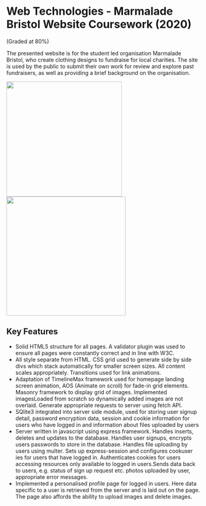 # Web Technologies - Marmalade Bristol Website Coursework (2020)
(Graded at 80%)

The presented website is for the student led organisation Marmalade Bristol, who create clothing designs to fundraise for local charities. The site is used by the public to submit their own work for review and explore past fundraisers, as well as providing a brief background on the organisation.

<img src="https://github.com/jakeramaer/Web-Technologies-2020/blob/main/Screenshot%201.png" width="300">  <img src="https://github.com/jakeramaer/Web-Technologies-2020/blob/main/Screenshot%202.png" width="310">


## Key Features
* Solid HTML5 structure for all pages. A validator plugin was used to ensure all pages were constantly correct and in line with W3C.
* All style separate from HTML. CSS grid used to generate side by side divs which stack automatically for smaller screen sizes. All content scales appropriately. Transitions used for link animations.
* Adaptation of TimelineMax framework used for homepage landing screen animation, AOS (Animate on scroll) for fade-in grid elements. Masonry framework to display grid of images. Implemented imagesLoaded from scratch so dynamically added images are not overlaid. Generate appropriate requests to server using fetch API. 
* SQlite3 integrated into server side module, used for storing user signup detail, password encryption data, session and cookie information for users who have logged in and information about files uploaded by users
* Server written in javascript using express framework. Handles inserts, deletes and updates to the database. Handles user signups, encrypts users passwords to store in the database. Handles file uploading by users using multer. Sets up express-session and configures cookuser ies for users that have logged in. Authenticates cookies for users accessing resources only available to logged in users.Sends data back to users, e.g. status of sign up request etc. photos uploaded by user, appropriate error messages.
* Implemented a personalised  profile page for logged in users. Here data specific to a user is retrieved from the server and is laid out on the page. The page also affords the ability to upload images and delete images.
